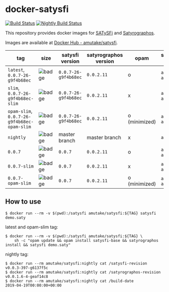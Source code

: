 # docker-satysfi

[![Build Status](https://github.com/amutake/docker-satysfi/workflows/build/badge.svg)](https://github.com/amutake/docker-satysfi/actions?query=workflow%3Abuild)
[![Nightly Build Status](https://github.com/amutake/docker-satysfi/workflows/nightly/badge.svg)](https://github.com/amutake/docker-satysfi/actions?query=workflow%3Anightly)

This repository provides docker images for [SATySFi](https://github.com/gfngfn/SATySFi) and [Satyrographos](https://github.com/na4zagin3/satyrographos).

Images are available at [Docker Hub - amutake/satysfi](https://hub.docker.com/r/amutake/satysfi/).

| tag                                         | size                                                                                                                 | satysfi version      | satyrographos version | opam          | supported arch   | note                         |
| ------------------------------------------- | -------------------------------------------------------------------------------------------------------------------- | -------------------- | --------------------- | ------------- | ---------------- | ---------------------------- |
| `latest`, `0.0.7-26-g9f4b68ec`              | ![badge](https://img.shields.io/docker/image-size/amutake/satysfi/latest?color=black&label=%20&logo=docker)          | `0.0.7-26-g9f4b68ec` | `0.0.2.11`            | o             | `amd64`, `arm64` |                              |
| `slim`, `0.0.7-26-g9f4b68ec-slim`           | ![badge](https://img.shields.io/docker/image-size/amutake/satysfi/slim?color=black&label=%20&logo=docker)            | `0.0.7-26-g9f4b68ec` | `0.0.2.11`            | x             | `amd64`, `arm64` |                              |
| `opam-slim`, `0.0.7-26-g9f4b68ec-opam-slim` | ![badge](https://img.shields.io/docker/image-size/amutake/satysfi/opam-slim?color=black&label=%20&logo=docker)       | `0.0.7-26-g9f4b68ec` | `0.0.2.11`            | o (minimized) | `amd64`, `arm64` | **EXPERIMENTAL**             |
| `nightly`                                   | ![badge](https://img.shields.io/docker/image-size/amutake/satysfi/nightly?color=black&label=%20&logo=docker)         | master branch        | master branch         | x             | `amd64`          | built at 00:00 UTC every day |
| `0.0.7`                                     | ![badge](https://img.shields.io/docker/image-size/amutake/satysfi/0.0.7?color=black&label=%20&logo=docker)           | `0.0.7`              | `0.0.2.11`            | o             | `amd64`, `arm64` |                              |
| `0.0.7-slim`                                | ![badge](https://img.shields.io/docker/image-size/amutake/satysfi/0.0.7-slim?color=black&label=%20&logo=docker)      | `0.0.7`              | `0.0.2.11`            | x             | `amd64`, `arm64` |                              |
| `0.0.7-opam-slim`                           | ![badge](https://img.shields.io/docker/image-size/amutake/satysfi/0.0.7-opam-slim?color=black&label=%20&logo=docker) | `0.0.7`              | `0.0.2.11`            | o (minimized) | `amd64`, `arm64` | **EXPERIMENTAL**             |

## How to use

```console
$ docker run --rm -v $(pwd):/satysfi amutake/satysfi:${TAG} satysfi demo.saty
```

latest and opam-slim tag:

```console
$ docker run --rm -v $(pwd):/satysfi amutake/satysfi:${TAG} \
    sh -c "opam update && opam install satysfi-base && satyrographos install && satysfi demo.saty"
```

nightly tag:

```console
$ docker run --rm amutake/satysfi:nightly cat /satysfi-revision
v0.0.3-397-g6137f5c
$ docker run --rm amutake/satysfi:nightly cat /satyrographos-revision
v0.0.1.6-4-geaf14c8
$ docker run --rm amutake/satysfi:nightly cat /build-date
2019-04-19T00:00:00+00:00
```

